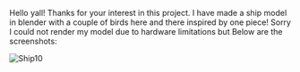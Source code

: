 Hello yall! Thanks for your interest in this project. I have made a ship model in blender with a couple of birds here and there inspired by one piece! Sorry I could not render my model due to hardware limitations but Below are the screenshots:

![Ship10](https://github.com/user-attachments/assets/1c70364b-52a6-4312-b387-0629022d3217)
